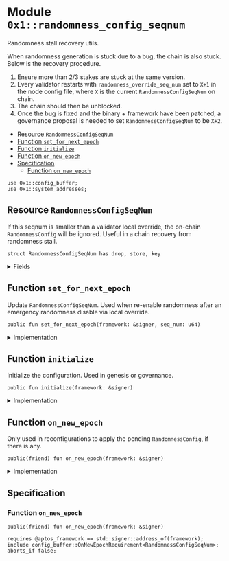 
<a id="0x1_randomness_config_seqnum"></a>

# Module `0x1::randomness_config_seqnum`

Randomness stall recovery utils.

When randomness generation is stuck due to a bug, the chain is also stuck. Below is the recovery procedure.
1. Ensure more than 2/3 stakes are stuck at the same version.
1. Every validator restarts with <code>randomness_override_seq_num</code> set to <code>X&#43;1</code> in the node config file,
where <code>X</code> is the current <code>RandomnessConfigSeqNum</code> on chain.
1. The chain should then be unblocked.
1. Once the bug is fixed and the binary + framework have been patched,
a governance proposal is needed to set <code>RandomnessConfigSeqNum</code> to be <code>X&#43;2</code>.


-  [Resource `RandomnessConfigSeqNum`](#0x1_randomness_config_seqnum_RandomnessConfigSeqNum)
-  [Function `set_for_next_epoch`](#0x1_randomness_config_seqnum_set_for_next_epoch)
-  [Function `initialize`](#0x1_randomness_config_seqnum_initialize)
-  [Function `on_new_epoch`](#0x1_randomness_config_seqnum_on_new_epoch)
-  [Specification](#@Specification_0)
    -  [Function `on_new_epoch`](#@Specification_0_on_new_epoch)


<pre><code>use 0x1::config_buffer;
use 0x1::system_addresses;
</code></pre>



<a id="0x1_randomness_config_seqnum_RandomnessConfigSeqNum"></a>

## Resource `RandomnessConfigSeqNum`

If this seqnum is smaller than a validator local override, the on-chain <code>RandomnessConfig</code> will be ignored.
Useful in a chain recovery from randomness stall.


<pre><code>struct RandomnessConfigSeqNum has drop, store, key
</code></pre>



<details>
<summary>Fields</summary>


<dl>
<dt>
<code>seq_num: u64</code>
</dt>
<dd>

</dd>
</dl>


</details>

<a id="0x1_randomness_config_seqnum_set_for_next_epoch"></a>

## Function `set_for_next_epoch`

Update <code>RandomnessConfigSeqNum</code>.
Used when re-enable randomness after an emergency randomness disable via local override.


<pre><code>public fun set_for_next_epoch(framework: &amp;signer, seq_num: u64)
</code></pre>



<details>
<summary>Implementation</summary>


<pre><code>public fun set_for_next_epoch(framework: &amp;signer, seq_num: u64) &#123;
    system_addresses::assert_aptos_framework(framework);
    config_buffer::upsert(RandomnessConfigSeqNum &#123; seq_num &#125;);
&#125;
</code></pre>



</details>

<a id="0x1_randomness_config_seqnum_initialize"></a>

## Function `initialize`

Initialize the configuration. Used in genesis or governance.


<pre><code>public fun initialize(framework: &amp;signer)
</code></pre>



<details>
<summary>Implementation</summary>


<pre><code>public fun initialize(framework: &amp;signer) &#123;
    system_addresses::assert_aptos_framework(framework);
    if (!exists&lt;RandomnessConfigSeqNum&gt;(@aptos_framework)) &#123;
        move_to(framework, RandomnessConfigSeqNum &#123; seq_num: 0 &#125;)
    &#125;
&#125;
</code></pre>



</details>

<a id="0x1_randomness_config_seqnum_on_new_epoch"></a>

## Function `on_new_epoch`

Only used in reconfigurations to apply the pending <code>RandomnessConfig</code>, if there is any.


<pre><code>public(friend) fun on_new_epoch(framework: &amp;signer)
</code></pre>



<details>
<summary>Implementation</summary>


<pre><code>public(friend) fun on_new_epoch(framework: &amp;signer) acquires RandomnessConfigSeqNum &#123;
    system_addresses::assert_aptos_framework(framework);
    if (config_buffer::does_exist&lt;RandomnessConfigSeqNum&gt;()) &#123;
        let new_config &#61; config_buffer::extract&lt;RandomnessConfigSeqNum&gt;();
        if (exists&lt;RandomnessConfigSeqNum&gt;(@aptos_framework)) &#123;
            &#42;borrow_global_mut&lt;RandomnessConfigSeqNum&gt;(@aptos_framework) &#61; new_config;
        &#125; else &#123;
            move_to(framework, new_config);
        &#125;
    &#125;
&#125;
</code></pre>



</details>

<a id="@Specification_0"></a>

## Specification


<a id="@Specification_0_on_new_epoch"></a>

### Function `on_new_epoch`


<pre><code>public(friend) fun on_new_epoch(framework: &amp;signer)
</code></pre>




<pre><code>requires @aptos_framework &#61;&#61; std::signer::address_of(framework);
include config_buffer::OnNewEpochRequirement&lt;RandomnessConfigSeqNum&gt;;
aborts_if false;
</code></pre>


[move-book]: https://aptos.dev/move/book/SUMMARY
